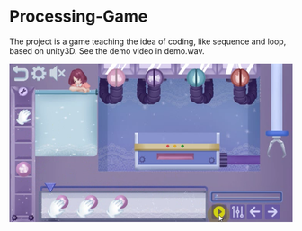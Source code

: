 # Processing-Game

The project is a game teaching the idea of coding, like sequence and loop, based on unity3D. See the demo video in demo.wav.

![screenshot](demo.png)
